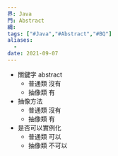 ```yaml
---
界: Java
門: Abstract
綱: 
tags: ["#Java","#Abstract","#BQ"]
aliases:
  - 
date: 2021-09-07
---
```



- 關鍵字 abstract
	- 普通類 沒有
	- 抽像類 有
- 抽像方法
	- 普通類 沒有
	- 抽像類 有
- 是否可以實例化
	- 普通類 可以
	- 抽像類 不可以

